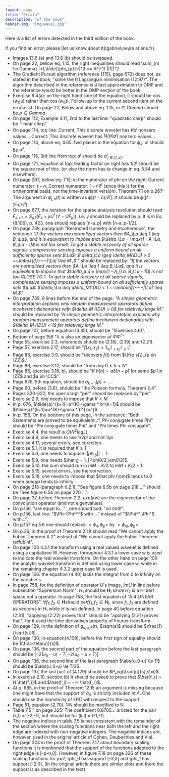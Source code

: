 ```yaml
---
layout: page
title: "Errata"
description: "of the book"
header-img: "img/wave1.jpg"
---
```

Here is a list of errors detected in the third edition of the book.

If you find an error, please [let us know about it](gabriel.peyre at ens.fr).

- Images 13.6 (a) and 13.6 (b) should be swapped.
- On page 22, bellow eq. 1.15, the right inequalities should read
\sum_{m \in Gamma} |<f,\tilde{\phi_{p}}>|^2 <= A^(-1) ||f||^2
- The Gradient Pursuit algorithm (reference [115], page 672) does not, as stated in the book, "solve the l1 Lagrangian minimisation (12.97)". The algorithm described in the reference is a fast approximation to OMP and the reference would be better in the OMP section of the book.
- Exercise 6.4(a): on the right hand side of the equation, it should be $\cos(w_0 u)$ rather than $\cos(w_0 t)$.
Follow-up to the current second item on the errata list: On page 22, Below and above eq. 1.15, ${m \in Gamma}$ should be ${p \in Gamma}$
- On page 112, Example 4.11, 2nd to the last line: "quadratic chirp" should be "linear chirp"
- On page 114, top line: Current: This discrete wavelet has $Ka^j$ nonzero values... Correct: This discrete wavelet has $N/(K a^j)$ nonzero values...
- On page 114, above eq. 4.65: two places in the equation for $\phi_J$: $a^j$ should be $a^J$.
- On page 115, 3rd line from top: ${a^j}$ should be ${a^j}_{j \in [I,J]}$.
- On page 171, equation at top: leading factor on right has $1/2^j$ should be the square root of this. (or else the norm has to change in eq. 5.54 and elsewhere).
- On page 267, below eq. 7.12: in the numerator of phi on the right: Current numerator: $t - n$, Correct numerator: $t - n 2^j$ (since this is for the orthonormal basis, not the time-invariant version).
Theorem 7.1 on p.267: The argument in $\phi_{j,n}(t)$ is written as $\phi[(t-n)/2^j]$. It should be $\phi( [t - 2^j n] / 2^j)$.
- On page 677, the iteration for the sparse analysis resolution should read $\tilde F_{k+1} = S_{\mu T}( \tilde F_k + \mu U^*(Y-U\tilde F_k) )$, i.e. $\gamma$ should be replaced by $\mu$.
It is in Eq. (8.106), p. 423, one should replace [n-a_p] with [n-a_p-1/2].
- On page 739, paragraph "Restricted Isometry and Incoherence", the sentence
  _"If the vectors are normalized vectors then $A_\La \leq 1 \leq B_\La$, and it is equivalent to impose that $\delta_\La = \max(1 - A_\La, B_\La - 1)$ is not too small. To get a stable recovery of all sparse signals, compressive sensing imposes a uniform bound on all sufficiently sparse sets $\La$:
    $\delta_\La \geq \delta_M(\DU) > 0 ~~\mbox{if}~~~|\La| \leq M ,$ "_
should be replaced by:
  _"If the vectors are normalized vectors then $A_\La \leq 1 \leq B_\La$, and it is equivalent to impose that $\delta_\La = \max(1 - A_\La, B_\La - 1)$ is not too CLOSE TO 1. To get a stable recovery of all sparse signals, compressive sensing imposes a uniform bound on all sufficiently sparse sets $\La$: $\delta_\La \leq \delta_M(\DU) < 1 ~~\mbox{if}~~~|\La| \leq M,$"_
- On page 739, 8 lines before the end of the page:
  _"A simple geometric interpretation explains why random measurement operators define incoherent dictionaries with $\delta_M (\DU) > 0$ for relatively large $M$."_
should be replaced by
  _"A simple geometric interpretation explains why random measurement operators define incoherent dictionaries with $\delta_M (\DU) < 1$ for relatively large $M$."_
- On page 107, before equation (3.35), should be "(Exercise 4.6)".
- Bottom of page 156 "$\lambda$ is also an eigenvector of $\Phi\Phi^*$".
- Page 55, exercise 2.3, references should be (2.18), (2.19) and (2.21).
- Page 57, exercise 2.17, should be "$f(x_1,x_2)=1_{x_1^2+x_2^2 \leq 1}$".
- Page 86, exercise 3.9, should be "recovers $f(t)$ from $\{f(p s)\}_{p \in \ZZ}$."
- Page 86, exercise 3.12, should be "from any $0 \leq k < N$".
- Page 86, exercise 3.16, b), should be "if $h[n]= a \delta[n-p]$ for some $p \in \ZZ$ and $a \in \CC$".
- Page 676, 5th equation, should be $\tilde a_{k+1}[p] = ...$.
- Page 60, before (3.6), should be "the Poisson formula, Theorem 2.4".
- Pages 320-322, the uper-script "pér" should be replaced by "per".
- Exercise 2.9, one needs to impose that $K < M$.
- In p. 676, $\tilde{a}^{k+1}=a^{K}+\gama * b^{k=1}$ should be $\tilde{a}^{k+1}=a^{K}-\gama * b^{k=1}$.
- In p. 156, On the bottome of this page, in the sentence: "Both Statements are proved to be equivalent...", Phi conjugate times Phi" should be "Phi conjugate times Phi" and "Phi times Phi conjugate".
- Exercise 4.4, the result is $O(N^2 log L)$.
- Exercise 4.9, one needs to use $1/2pi$ and not $1/pi$.
- Exercise 4.17, several errors, see corection.
- Exercise 5.1, it is required that $K \geq 1$.
- Exercise 5.6, one needs to impose $||phi_p || = 1$.
- Exercise 5.9, one needs $\hat g = 1_[-\om0/2,\om0/2]$.
- Exercise 5.10, the sum should run in $mM - K/2$ to $mM + K/2-1$.
- Exercise 5.15, several errors, see the correction.
- Exercise 5.18, one needs to impose that $\hat phi (\om)$ tends to 0 when $omega$ tends to infinity.
- On page 218 (paragraph 6.2.1), "See figure 6.5b on page 218 ..." should be "See figure 6.5b on page 220 ...".
- On page 37, before Theorem 2.2, $exp(i t w)$ are the eigenvector of the convolution operator (and not eigenvalues).
- On p.156, "are equal to...":, one should add: "on $Im \Phi$".
- On p.156, last line: "$\Phi \Phi^*^$ with ..." instead of "$\Phi^* \Phi^$ with...".
- On p.157 eq 5.6 one should replace $<\phi_n, \phi_p>$ by $<\phi_m, \phi_p>$.
- On p.36, in the proof of Theorem 2.1 it should read "We cannot apply the Fubini Theorem A.2" instead of "We cannot apply the Fubini Theorem reffubini".
- On page 103 4.3.1 the transform using a real valued wavelet is defined using a capitalized W. However, throughout 4.3.1 a lower case w is used to indicate the real wavelet transform. On the other hand on page 109 the analytic wavelet transform is defined using lower case w, while in the remaining chapter 4.3.2 upper case W is used.
- On page 106: the equation (4.40) lacks the integral from 0 to infinity on the variable s.
- In page 758, for the definition of operator $U$'s image, $Im U$ in line before subsection "Supremum Norm": $H_1$ should be $\mathbf{H}_1$ since $H_2$ is a Hilbert space not a operator.
In page 758, the first equation of "A.4 LINEAR OPERATORS", $\forall f_1,f_2\in\mathbf{H}$should be$\forall f_1,f_2\in\mathbf{H}_1$, since $f_1, f_2$ are defined as vectorss in $H_1$ while $H$ is not defined.
In page 40 before equation (2.31), "applying (2.22) proves that" should be "applying (2.21) proves that", for it used the time derivatives property of Fourier transform.
- On page 129, in the definition of $g_{s,u,\xi}(t)$, $\sqrt(s)$ should be $\frac{1}{\sqrt(s)}$.
- On page 130, in equation(4.109), before the first sign of equality should be $\frac{\eta(u)}{s}$.
- On page 136, the second part of the equation before the last paragraph should be $[-2(u_0-u)-T,-2(u_0-u+T)]$.
- On page 136, the second line of the last paragraph $\abs{u_0-u} \le T$ should be $\abs{u_0-u} \le T/2$.
- On page 137, the last part of (4.129) should be $P_vg(\frac{u}{s},s\xi)$.
- In exercise 2.10, section (b) it should be asked to prove that $\hat{f_r} = H \hat{f_i}$ and $\hat{f_i} = - H \hat{f_r}$.
- At p. 685, in the proof of Theorem 12.15 an argument is missing because one might have that the support of $\tilde a_{\Lambda}$ is strictly included in $\Lambda$. One should use the monoticity of ERC with respect to the support.
- Page 51, equation (2.70), 1/N should be modified to N.
- Table 7.5 " on page 325: The coefficient 0.8705... is listed for the pair (k,l) = (-2,-1), but should be for (k,l) = (-1,-1).
- The negative indices in table 7.5 is not consistent with the remainder of the section where the scaling functions near both the left and the right edge are indexed with non-negative integers. The negative indices are, however, used in the original article of Cohen, Daubechies and Vial.
- On page 324 in the proof of Theorem 7.17 about boundary scaling functions it is mentioned that the support of the functions adapted to the right edge is [-p-n,0]. However, in figure 7.18 on page 326 of these scaling functions for p=2, \phi_0 has support [-3,0] and \phi_1 has support [-2,0]. (In the original article there are similar plots and there the support is as described in the text)
